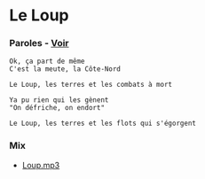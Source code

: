 # Le Loup

### Paroles - [Voir](paroles.txt)

```
Ok, ça part de même
C'est la meute, la Côte-Nord

Le Loup, les terres et les combats à mort

Ya pu rien qui les gènent
"On défriche, on endort"

Le Loup, les terres et les flots qui s'égorgent
```

### Mix

* [Loup.mp3](mix/Loup.mp3)